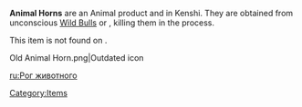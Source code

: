 **Animal Horns** are an Animal product and [](Trade_Goods.md) in Kenshi. They are obtained from
unconscious [Wild Bulls](Wild_Bull.md "wikilink") or [](Pack_Bull.md), killing them in the process.

This item is not found on [](Domesticated_Bull.md).

Old Animal Horn.png\|Outdated icon

[ru:Рог животного](ru:Рог_животного "wikilink")

[Category:Items](Category:Items "wikilink")